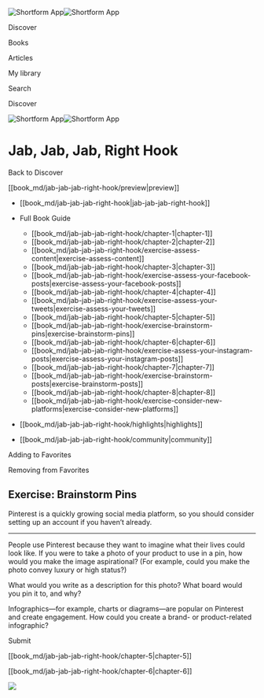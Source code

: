 ![Shortform App](/img/logo.36a2399e.svg)![Shortform App](/img/logo-dark.70c1b072.svg)

Discover

Books

Articles

My library

Search

Discover

![Shortform App](/img/logo.36a2399e.svg)![Shortform App](/img/logo-dark.70c1b072.svg)

# Jab, Jab, Jab, Right Hook

Back to Discover

[[book_md/jab-jab-jab-right-hook/preview|preview]]

  * [[book_md/jab-jab-jab-right-hook|jab-jab-jab-right-hook]]
  * Full Book Guide

    * [[book_md/jab-jab-jab-right-hook/chapter-1|chapter-1]]
    * [[book_md/jab-jab-jab-right-hook/chapter-2|chapter-2]]
    * [[book_md/jab-jab-jab-right-hook/exercise-assess-content|exercise-assess-content]]
    * [[book_md/jab-jab-jab-right-hook/chapter-3|chapter-3]]
    * [[book_md/jab-jab-jab-right-hook/exercise-assess-your-facebook-posts|exercise-assess-your-facebook-posts]]
    * [[book_md/jab-jab-jab-right-hook/chapter-4|chapter-4]]
    * [[book_md/jab-jab-jab-right-hook/exercise-assess-your-tweets|exercise-assess-your-tweets]]
    * [[book_md/jab-jab-jab-right-hook/chapter-5|chapter-5]]
    * [[book_md/jab-jab-jab-right-hook/exercise-brainstorm-pins|exercise-brainstorm-pins]]
    * [[book_md/jab-jab-jab-right-hook/chapter-6|chapter-6]]
    * [[book_md/jab-jab-jab-right-hook/exercise-assess-your-instagram-posts|exercise-assess-your-instagram-posts]]
    * [[book_md/jab-jab-jab-right-hook/chapter-7|chapter-7]]
    * [[book_md/jab-jab-jab-right-hook/exercise-brainstorm-posts|exercise-brainstorm-posts]]
    * [[book_md/jab-jab-jab-right-hook/chapter-8|chapter-8]]
    * [[book_md/jab-jab-jab-right-hook/exercise-consider-new-platforms|exercise-consider-new-platforms]]
  * [[book_md/jab-jab-jab-right-hook/highlights|highlights]]
  * [[book_md/jab-jab-jab-right-hook/community|community]]



Adding to Favorites 

Removing from Favorites 

## Exercise: Brainstorm Pins

Pinterest is a quickly growing social media platform, so you should consider setting up an account if you haven’t already.

* * *

People use Pinterest because they want to imagine what their lives could look like. If you were to take a photo of your product to use in a pin, how would you make the image aspirational? (For example, could you make the photo convey luxury or high status?)

What would you write as a description for this photo? What board would you pin it to, and why?

Infographics—for example, charts or diagrams—are popular on Pinterest and create engagement. How could you create a brand- or product-related infographic?

Submit 

[[book_md/jab-jab-jab-right-hook/chapter-5|chapter-5]]

[[book_md/jab-jab-jab-right-hook/chapter-6|chapter-6]]

![](https://bat.bing.com/action/0?ti=56018282&Ver=2&mid=3a1b4e35-df40-4c3b-9e61-d61f9ca31f0a&sid=49fff5b0636c11eeb9c611038afc8668&vid=4a005010636c11ee80c703d4c4a7acd5&vids=0&msclkid=N&pi=0&lg=en-US&sw=800&sh=600&sc=24&nwd=1&tl=Shortform%20%7C%20Book&p=https%3A%2F%2Fwww.shortform.com%2Fapp%2Fbook%2Fjab-jab-jab-right-hook%2Fexercise-brainstorm-pins&r=&lt=595&evt=pageLoad&sv=1&rn=255233)
